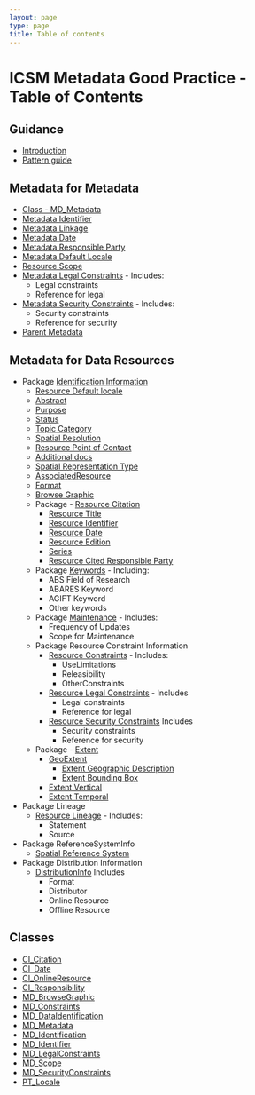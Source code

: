 ```yaml
---
layout: page
type: page
title: Table of contents
---
```

#  ICSM Metadata Good Practice - Table of Contents

## Guidance
- [Introduction](https://www.loomio.org/d/tTOvq8iC/guidanceintro)
- [Pattern guide](https://www.loomio.org/d/3IQdapFA/pattern-guide)

## Metadata for Metadata
- [Class - MD_Metadata](https://www.loomio.org/d/AniV8zO3/class-md_metadata)
- [Metadata Identifier](https://www.loomio.org/d/eAo6MDlO/md_metadata-metadata-identifier)
- [Metadata Linkage](https://www.loomio.org/d/fXArOlER/md_metadata-metadata-linkage)
- [Metadata Date](https://www.loomio.org/d/c7m9GKE1/md_metadata-dateinfo)
- [Metadata Responsible Party](https://www.loomio.org/d/Z2mY9yaF/md_metadata-contact-responsible-party-)
- [Metadata Default Locale](https://www.loomio.org/d/HfkuWCaI/md_metadata-default-locale)
- [Resource Scope](https://www.loomio.org/d/6i2CwDIM/md_metadata-md_metadatascope)
- [Metadata Legal Constraints](https://www.loomio.org/d/G8d21r6z/md_metadata-md_legalconstraints-definition) - Includes:
  - Legal constraints
  - Reference for legal
- [Metadata Security Constraints](https://www.loomio.org/d/hovXfng5/md_metadata-md_securityconstraints-definition) - Includes:
  - Security constraints
  - Reference for security
- [Parent Metadata](https://www.loomio.org/d/lvQGeSKT/md_metadata-parent-metadata)

## Metadata for Data Resources
- Package [Identification Information](https://www.loomio.org/d/oqKd8GHM/class-md_dataidentification)
  - [Resource Default locale](https://www.loomio.org/d/Hx9IsE7Q/md_identification-default-locale-definition)
  - [Abstract](https://www.loomio.org/d/f2lFqJTE/md_identification-abstract-definition)
  - [Purpose](https://www.loomio.org/d/YLMjrbJs/md_identification-purpose-definition)
  - [Status](https://www.loomio.org/d/8DrQPWdH/md_identification-status-definition)
  - [Topic Category](https://www.loomio.org/d/d25q1xUO/md_identification-topic-category-definition)
  - [Spatial Resolution](https://www.loomio.org/d/SeUHYkXC/md_identification-spatial-resolution-definition)
  - [Resource Point of Contact](https://www.loomio.org/d/t6o5IsjM/md_idenitification-point_of_contact-definition)
  - [Additional docs](https://www.loomio.org/d/At7CL4Fv/md_identification-additionaldocs-definition)
  - [Spatial Representation Type](https://www.loomio.org/d/7Fjy0C4l/md_identification-spatial-representation-type-definition)
  - [AssociatedResource](https://www.loomio.org/d/HGSVeBfw/md_identification-associatedresource-definition)
  - [Format](https://www.loomio.org/d/leXqCfRS/md_identification-resourceformat-definition)
  - [Browse Graphic](https://www.loomio.org/d/MDiF0QYb/md_identification-browsegraphic-definition)
  - Package - [Resource  Citation](https://www.loomio.org/d/2mHdNrUR/md_identification-citation)
    - [Resource Title](https://www.loomio.org/d/yIYmrKV0/md_identification-citation-title-definition)
    - [Resource Identifier](https://www.loomio.org/d/g01HSKVO/md_identification-citation-indentifer-definition)
    - [Resource Date](https://www.loomio.org/d/wo72czua/md_identification-date-definition)
    - [Resource Edition](https://www.loomio.org/d/0bwIpPdO/md_identification-citation-edition-definition)
    - [Series](https://www.loomio.org/d/dCu8Swbr/md_identification-citation-series-definition)
    - [Resource Cited Responsible Party](https://www.loomio.org/d/VvqjwcIS/md_identification-citation-cited-responsible-party-definition)
  - Package [Keywords](https://www.loomio.org/d/SPHb8Vkj/md_identification-keywords-definition) - Including:
      - ABS Field of Research
      - ABARES Keyword
      - AGIFT Keyword
      - Other keywords
  - Package [Maintenance](https://www.loomio.org/d/yc8BKO3N/md_identification-maintenance-definition) - Includes:
    - Frequency of Updates
    - Scope for Maintenance
  - Package Resource Constraint Information
    - [Resource Constraints](https://www.loomio.org/d/61RkY0WK/md_identification-constraints-definition) - Includes:
      - UseLimitations
      - Releasibility
      - OtherConstraints
    - [Resource Legal Constraints](https://www.loomio.org/d/kA6QOfgR/md_identification-resourcelegalconstraints) - Includes
      - Legal constraints
      - Reference for legal
    - [Resource Security Constraints](https://www.loomio.org/d/gxbVXJdF/md_identification-resourcesecurityconstraints-definition) Includes
      - Security constraints
      - Reference for security
  - Package - [Extent](https://www.loomio.org/d/ilObJX24/md_identification-extent-definition)
    - [GeoExtent](https://www.loomio.org/d/VFGfYESU/md_identification-geoextent-definition)
      - [Extent Geographic Description](https://www.loomio.org/d/WR9u6kAL/md_identification-geoextent-description-definition)
      - [Extent Bounding Box](https://www.loomio.org/d/rzZg1mDR/md_identification-geoextent-boundbox-definition)
    - [Extent Vertical](https://www.loomio.org/d/wZKcHJgW/md_identification-vertical-extent-definition)
    - [Extent Temporal](https://www.loomio.org/d/M7qGg35u/md_identification-temporal-extent-definition) 
- Package Lineage
  - [Resource Lineage](https://www.loomio.org/d/ifwCE2kg/md_identification-resourcelineage-definition) - Includes:
    - Statement
    - Source
- Package ReferenceSystemInfo
  - [Spatial Reference System](https://www.loomio.org/d/4SliNjWE/md_metadata-md_referencesystem-definition)
- Package Distribution Information
  - [DistributionInfo](https://www.loomio.org/d/G6oHphty/md_metadata-distribution) Includes
    - Format
    - Distributor
    - Online Resource
    - Offline Resource

## Classes 
- [CI_Citation](https://www.loomio.org/d/Iei80UQH/class-ci_citation)
- [CI_Date](https://www.loomio.org/d/9Q8mJuea/class-ci_date)
- [CI_OnlineResource](https://www.loomio.org/d/rpyv8EnG/class-ci_onlineresource)
- [CI_Responsibility](https://www.loomio.org/d/r5blTcY0/class-ci_responsibility)
- [MD_BrowseGraphic](https://www.loomio.org/d/FVwTt5qo/class-md_browsegraphic)
- [MD_Constraints](https://www.loomio.org/d/TqdZp04C/class-md_constraints)
- [MD_DataIdentification](https://www.loomio.org/d/oqKd8GHM/class-md_dataidentification)
- [MD_Metadata](https://www.loomio.org/d/AniV8zO3/class-md_metadata)
- [MD_Identification](https://www.loomio.org/d/bziX9e1l/class-md_identification)
- [MD_Identifier](https://www.loomio.org/d/zlScHYdN/class-md_identifier)
- [MD_LegalConstraints](https://www.loomio.org/d/ugevCYJD/class-md_legalconstraints)
- [MD_Scope](https://www.loomio.org/d/bEL0fUhA/class-md_scope) 
- [MD_SecurityConstraints](https://www.loomio.org/d/1jaxGSgR/class-md_securityconstraints)
- [PT_Locale](https://www.loomio.org/d/Y8IlUVRL/class-pt_locale)
